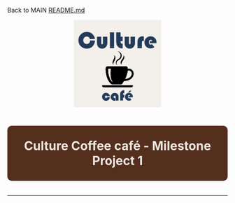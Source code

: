 Back to MAIN [README.md](../../README.md)

<div style="display:flex; flex-wrap:wrap; lign-items: baseline;; min-height:225px">
    <div style="display:flex;margin:0 auto; align-items:center;">
    <a href="https://phloreenm.github.io/MP1-CultureCoffee-CI-CoBC-FM/"><img src="../../assets/imgs/readme/CC-logo-bg1.png" alt="Website Logo" width="200px" height="200px"/></a>
    </div>
    <div style="display:flex; margin:0 auto; align-items:center;">
    <h1 style="color:#ECE7E1; background-color:#552F1E; font-weight:700; text-align:center;padding:1em;border:1px solid transparent; border-radius:10px;">Culture Coffee café - Milestone Project 1</h1>
    </div>
</div>

---